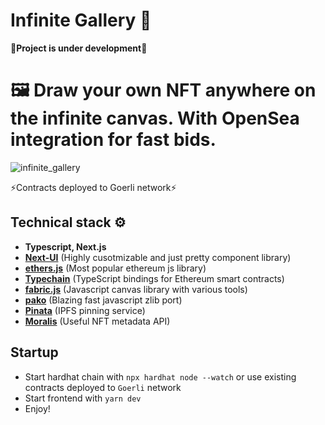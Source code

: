 # Infinite Gallery :rainbow:

**🚧Project is under development🚧**

# 🖼 Draw your own NFT anywhere on the infinite canvas. With OpenSea integration for fast bids. 

![infinite_gallery](https://user-images.githubusercontent.com/50377678/184995105-bfee9dd8-3d8a-47ee-9340-7f5c5815eaf6.gif)

⚡Contracts deployed to Goerli network⚡

## Technical stack :gear:

- **Typescript, Next.js**
- **[Next-UI](https://github.com/nextui-org/nextui)** (Highly cusotmizable and just pretty component library)
- **[ethers.js](https://github.com/ethers-io/ethers.js/)** (Most popular ethereum js library)
- **[Typechain](https://github.com/dethcrypto/TypeChain/)** (TypeScript bindings for Ethereum smart contracts)
- **[fabric.js](https://github.com/fabricjs/fabric.js/)** (Javascript canvas library with various tools)
- **[pako](https://github.com/nodeca/pako/)** (Blazing fast javascript zlib port)
- **[Pinata](https://www.pinata.cloud/)** (IPFS pinning service)
- **[Moralis](https://moralis.io)** (Useful NFT metadata API)

## Startup

- Start hardhat chain with `npx hardhat node --watch` or use existing contracts deployed to `Goerli` network
- Start frontend with `yarn dev`
- Enjoy!
